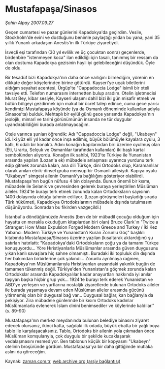 # Mustafapaşa/Sinasos

*Şahin Alpay 2007.09.27*

<tr><td class="metin" colspan="2" style="padding-top: 20px; padding-left: 5px; padding-right: 10px;">Geçen cumartesi ve pazar günlerini Kapadokya'da geçirdim. Vesile, Stockholm'de evini ve dostluğunu benimle paylaştığı yıldan bu yana, yani 35 yıllık Yunanlı arkadaşım Anestis'in ilk Türkiye ziyaretiydi.</td></tr><tr><td class="metin" colspan="2" style="padding-top: 20px; padding-left: 5px; padding-right: 10px;"><p>İsveçli eşi tarafından (30 yıl evlilik ve üç çocuktan sonra) geçenlerde, birdenbire "istenmeyen koca" ilan edildiği için tasalı, tanınmış bir ressam da olan dostuma Kapadokya gezisinin hayli iyi gelebileceğini düşündük. Öyle de oldu.
<p> Bir tesadüf bizi Kapadokya'nın daha önce varlığını bilmediğim, yörenin en dikkate değer köşelerinden birine götürdü. Kayseri'ye uçak biletlerini aldığım seyahat acentesi, Ürgüp'te "Cappadoccia Lodge" isimli bir oteli tavsiye etti. Telefon numarasını internetten bulup aradım. Otelin işletmecisi Murat Bey, kibar sesiyle, Kayseri ulaşımı dahil bizi iki gün misafir etmek ve bütün bölgeyi gezdirmek için makul bir ücret talep edince, cuma gece yarısı kendimizi Mustafapaşa köyünde (ya da Osmanlı döneminde kullanılan adıyla Sinasos'ta) bulduk. Mehtaplı bir eylül günü gece yarısında Kapadokya'nın jeolojik, mimarî ve tarihî görünümünün insanda ne tür duygular uyandırabildiğini burada anlatmayacağım.
<p> Otele varınca şunları öğrendik: Adı "Cappadoccia Lodge" değil, "Ukabeyn" idi. İki yüz elli yıl kadar önce inşa edilmiş, büyük bölümüyle kayalara oyulu, 3 katlı, 6 odalı bir konaktı. Adını konağın kapılarından biri üzerine oyulmuş olan (Eti, Urartu, Selçuk ve Osmanlılar tarafından kullanılan) iki başlı kartal sembolünden alıyordu. Konağın ilk sahibi, 1923'te Türkiye ile Yunanistan arasında yapılan (Lozan'a ek) mübadele anlaşması uyarınca yurdunu terk edip gitmek zorunda kalan, ana dili Türkçe, dini Ortodoks olup, Karamanlılar olarak anılan etnik-dinsel gruba mensup bir Osmanlı ailesiydi. Kapıya oyulu "Ukabeyn" simgesi ailenin Osmanlı'ya bağlılığını gösteriyor olabilirdi. Mustafapaşa'nın bugün nüfusu 4 bin dolayında. Bunun önemli bir kısmı, mübadele ile Selanik ve çevresinden gelerek buraya yerleştirilen Müslüman aileler. 1924'te burayı terk etmek zonunda kalan Ortodoksların sayısının 1400 dolayında olduğu tahmin ediliyor. (Lozan görüşmeleri başladığı sırada Türk hükümeti, Kapadokya Ortodokslarının mübadele dışında tutulmasını düşünüyordu. Sonradan bu fikirden vazgeçildi.) 
<p> İstanbul'a döndüğümüzde Anestis (ben de bir mübadil çocuğu olduğum için hayatta en merakla okuduğum kitaplardan biri olan) Bruce Clark'ın "Twice a Stranger: How Mass Expulsion Forged Modern Greece and Turkey / İki Kez Yabancı: Modern Türkiye ve Yunanistan'ı Kuran Zorunlu Göç" başlıklı kitabında Mustafapaşa/Sinasos üzerine yazılan (kısaltarak aktardığım) şu satırları hatırlattı: "Kapadokya'daki Ortodoksların çoğu ya da tamamı Türkçe konuşuyordu... Yöre Hıristiyanlarla Müslümanlar arasında güven duygusunu yıkan kanlı savaşlara hiç sahne olmamıştı. Buradaki iki topluluk din dışında her bakımdan birbirlerine çok yakındı... Zorunlu ayrılmaya rağmen, Kapadokya'nın Müslümanlarıyla Hıristiyanları arasındaki yakınlık bugün de tamamen tükenmiş değil. Türkiye'den Yunanistan'a göçmek zorunda kalan Ortodokslar arasında Kapadokyalılar kadar anayurtları hakkında iyi anılar taşıyan başka hiçbir grup yok... 1924'te burayı terk ederek Yunanistan ve ABD'ye yerleşen ve yurtlarına nostaljik ziyaretlerde bulunan Ortodoks aileler ile burada yaşamaya devam eden Müslüman aileler arasında gücünü yitirmemiş olan bir duygusal bağ var... Duygusal bağlar, kan bağlarıyla da pekişiyor. Zira mübadele günlerinde bir kısım Ortodoks kadınlar Müslümanlarla evlenerek İslam dinini benimsediler ve köylerinde kaldılar." (s. 89-90)
<p> Mustafapaşa'nın merkez meydanında bulunan belediye binasını ziyaret edecek olursanız, ikinci katta, sağdaki ilk odada, büyük ebatta bir yağlı boya tablo ile karşılaşacaksınız. Tablo, Ortodoks bir ailenin yola çıkmadan önce Müslüman komşularıyla, çok duygulu bir şekilde kucaklaşarak vedalaşmasını resmediyor. Ben tablonun küçük bir kopyasını "Ukabeyn" otelinin broşüründe gördüm. Mustafapaşa'ya bir daha gittiğimde mutlaka aslını da göreceğim.<br/></p></p></p></p></p></td></tr>

Kaynak: [zaman.com.tr](http://zaman.com.tr/yazar.do?yazino=593596), [web.archive.org (arşiv bağlantısı)](http://web.archive.org/web/20080607095214/http://www.zaman.com.tr:80/yazar.do?yazino=593596)
